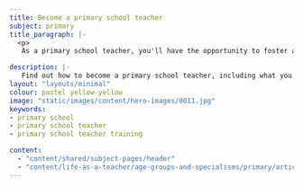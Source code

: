```yaml
---
title: Become a primary school teacher
subject: primary
title_paragraph: |-
  <p>
   As a primary school teacher, you'll have the opportunity to foster a love of learning in pupils from the very beginning. You'll create a supportive and vibrant classroom environment where pupils can experience the joy of learning.</p>

description: |-
   Find out how to become a primary school teacher, including what you'll teach and if it is the right career for you.
layout: "layouts/minimal"
colour: pastel yellow-yellow
image: "static/images/content/hero-images/0011.jpg"
keywords:
- primary school
- primary school teacher
- primary school teacher training

content:
  - "content/shared/subject-pages/header"
  - "content/life-as-a-teacher/age-groups-and-specialisms/primary/article"
---
```



